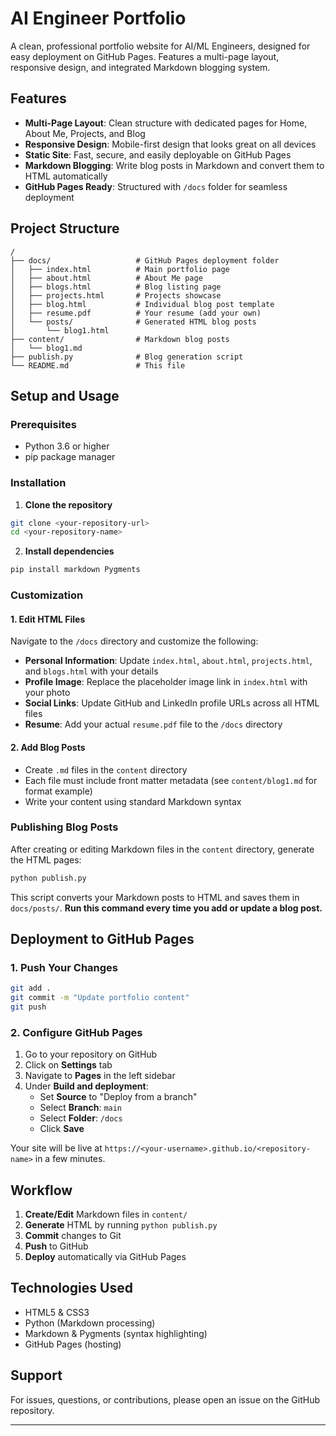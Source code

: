 # AI Engineer Portfolio

A clean, professional portfolio website for AI/ML Engineers, designed for easy deployment on GitHub Pages. Features a multi-page layout, responsive design, and integrated Markdown blogging system.

## Features

- **Multi-Page Layout**: Clean structure with dedicated pages for Home, About Me, Projects, and Blog
- **Responsive Design**: Mobile-first design that looks great on all devices
- **Static Site**: Fast, secure, and easily deployable on GitHub Pages
- **Markdown Blogging**: Write blog posts in Markdown and convert them to HTML automatically
- **GitHub Pages Ready**: Structured with `/docs` folder for seamless deployment

## Project Structure

```
/
├── docs/                   # GitHub Pages deployment folder
│   ├── index.html          # Main portfolio page
│   ├── about.html          # About Me page
│   ├── blogs.html          # Blog listing page
│   ├── projects.html       # Projects showcase
│   ├── blog.html           # Individual blog post template
│   ├── resume.pdf          # Your resume (add your own)
│   └── posts/              # Generated HTML blog posts
│       └── blog1.html
├── content/                # Markdown blog posts
│   └── blog1.md
├── publish.py              # Blog generation script
└── README.md               # This file
```

## Setup and Usage

### Prerequisites

- Python 3.6 or higher
- pip package manager

### Installation

1. **Clone the repository**

```bash
git clone <your-repository-url>
cd <your-repository-name>
```

2. **Install dependencies**

```bash
pip install markdown Pygments
```

### Customization

#### 1. Edit HTML Files

Navigate to the `/docs` directory and customize the following:

- **Personal Information**: Update `index.html`, `about.html`, `projects.html`, and `blogs.html` with your details
- **Profile Image**: Replace the placeholder image link in `index.html` with your photo
- **Social Links**: Update GitHub and LinkedIn profile URLs across all HTML files
- **Resume**: Add your actual `resume.pdf` file to the `/docs` directory

#### 2. Add Blog Posts

- Create `.md` files in the `content` directory
- Each file must include front matter metadata (see `content/blog1.md` for format example)
- Write your content using standard Markdown syntax

### Publishing Blog Posts

After creating or editing Markdown files in the `content` directory, generate the HTML pages:

```bash
python publish.py
```

This script converts your Markdown posts to HTML and saves them in `docs/posts/`. **Run this command every time you add or update a blog post.**

## Deployment to GitHub Pages

### 1. Push Your Changes

```bash
git add .
git commit -m "Update portfolio content"
git push
```

### 2. Configure GitHub Pages

1. Go to your repository on GitHub
2. Click on **Settings** tab
3. Navigate to **Pages** in the left sidebar
4. Under **Build and deployment**:
   - Set **Source** to "Deploy from a branch"
   - Select **Branch**: `main`
   - Select **Folder**: `/docs`
   - Click **Save**

Your site will be live at `https://<your-username>.github.io/<repository-name>` in a few minutes.

## Workflow

1. **Create/Edit** Markdown files in `content/`
2. **Generate** HTML by running `python publish.py`
3. **Commit** changes to Git
4. **Push** to GitHub
5. **Deploy** automatically via GitHub Pages

## Technologies Used

- HTML5 & CSS3
- Python (Markdown processing)
- Markdown & Pygments (syntax highlighting)
- GitHub Pages (hosting)


## Support

For issues, questions, or contributions, please open an issue on the GitHub repository.

---

